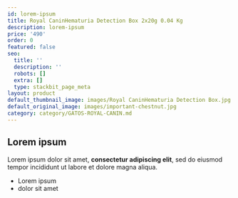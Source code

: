 ```yaml
---
id: lorem-ipsum
title: Royal CaninHematuria Detection Box 2x20g 0.04 Kg
description: lorem-ipsum
price: '490'
order: 0
featured: false
seo:
  title: ''
  description: ''
  robots: []
  extra: []
  type: stackbit_page_meta
layout: product
default_thumbnail_image: images/Royal CaninHematuria Detection Box.jpg
default_original_image: images/important-chestnut.jpg
category: category/GATOS-ROYAL-CANIN.md
---
```

## Lorem ipsum

Lorem ipsum dolor sit amet, **consectetur adipiscing elit**, sed do eiusmod tempor incididunt ut labore et dolore magna aliqua.

- Lorem ipsum
- dolor sit amet
